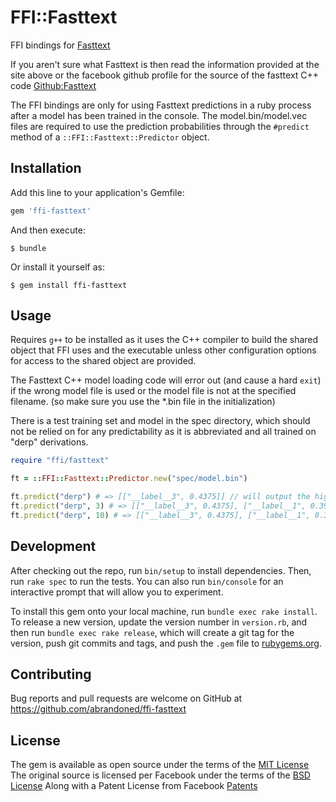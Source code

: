 # FFI::Fasttext

FFI bindings for [Fasttext](https://fasttext.cc/)

If you aren't sure what Fasttext is then read the information provided at the site above or the facebook github profile for the source of the fasttext C++ code [Github:Fasttext](https://github.com/facebookresearch/fastText/)

The FFI bindings are only for using Fasttext predictions in a ruby process after a model has been trained in the console. The model.bin/model.vec files are required to use the prediction probabilities through the `#predict` method of a `::FFI::Fasttext::Predictor` object.

## Installation

Add this line to your application's Gemfile:

```ruby
gem 'ffi-fasttext'
```

And then execute:

    $ bundle

Or install it yourself as:

    $ gem install ffi-fasttext

## Usage

Requires `g++` to be installed as it uses the C++ compiler to build the shared object that FFI uses and the executable unless other configuration options for access to the shared object are provided.

The Fasttext C++ model loading code will error out (and cause a hard `exit`) if the wrong model file is used or the model file is not at the specified filename. (so make sure you use the \*.bin file in the initialization)

There is a test training set and model in the spec directory, which should not be relied on for any predictability as it is abbreviated and all trained on "derp" derivations.

```ruby
require "ffi/fasttext"

ft = ::FFI::Fasttext::Predictor.new("spec/model.bin")

ft.predict("derp") # => [["__label__3", 0.4375]] // will output the highest probability label and the associated probability in an array
ft.predict("derp", 3) # => [["__label__3", 0.4375], ["__label__1", 0.396484], ["__label__2", 0.164063]] // will output the top 3 probabilities in an array of arrays
ft.predict("derp", 10) # => [["__label__3", 0.4375], ["__label__1", 0.396484], ["__label__2", 0.164063]] // output the same as above as there are only 3 categories or if probability < 0
```

## Development

After checking out the repo, run `bin/setup` to install dependencies. Then, run `rake spec` to run the tests. You can also run `bin/console` for an interactive prompt that will allow you to experiment.

To install this gem onto your local machine, run `bundle exec rake install`. To release a new version, update the version number in `version.rb`, and then run `bundle exec rake release`, which will create a git tag for the version, push git commits and tags, and push the `.gem` file to [rubygems.org](https://rubygems.org).

## Contributing

Bug reports and pull requests are welcome on GitHub at https://github.com/abrandoned/ffi-fasttext

## License

The gem is available as open source under the terms of the [MIT License](https://github.com/abrandoned/ffi-fasttext/blob/master/LICENSE.txt)
The original source is licensed per Facebook under the terms of the [BSD License](https://github.com/abrandoned/ffi-fasttext/blob/master/vendor/fasttext/LICENSE)
Along with a Patent License from Facebook [Patents](https://github.com/abrandoned/ffi-fasttext/blob/master/vendor/fasttext/PATENTS)
